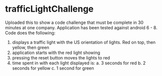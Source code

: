 # trafficLightChallenge

Uploaded this to show a code challenge that must be complete in 30 minutes at one company.
Application has been tested against android 6 - 8. 
Code does the following:
  1. displays a traffic light with the US orientation of lights.  Red on top, then yellow, then green
  2. application starts with the red light showing
  3. pressing the reset button moves the lights to red
  4. time spent in with each light displayed is:
    a. 3 seconds for red
    b. 2 seconds for yellow
    c. 1 second for green


